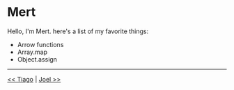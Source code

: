 # Mert

Hello, I'm Mert. here's a list of my favorite things:

- Arrow functions
- Array.map
- Object.assign

---

[<< Tiago](./tiago.md) | [Joel >>](./joel.md)
